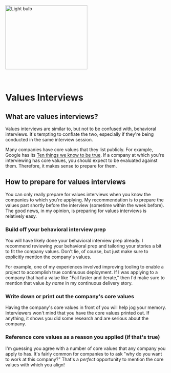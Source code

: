 <img style="margin: 0 auto; max-width:16rem; margin-bottom: 2rem" width="256" height="200" alt="Light bulb" src="/bulb.png" />

# Values Interviews

<star />

## What are values interviews?

Values interviews are similar to, but not to be confused with, behavioral interviews. It's tempting to conflate the two, especially if they're being conducted in the same interview session.

Many companies have core values that they list publicly. For example, Google has its [Ten things we know to be true](https://about.google/philosophy/). If a company at which you're interviewing has core values, you should expect to be evaluated against them. Therefore, it makes sense to prepare for them.

## How to prepare for values interviews

You can only really prepare for values interviews when you know the companies to which you're applying. My recommendation is to prepare the values part shortly before the interview (sometime within the week before). The good news, in my opinion, is preparing for values interviews is relatively easy.

### Build off your behavioral interview prep

You will have likely done your behavioral interview prep already. I recommend reviewing your behavioral prep and tailoring your stories a bit to fit the company values. Don't lie, of course, but just make sure to explicitly mention the company's values.

For example, one of my experiences involved improving tooling to enable a project to accomplish true continuous deployment. If I was applying to a company that had a value like "Fail faster and iterate," then I'd make sure to mention that value _by name_ in my continuous delivery story.

### Write down or print out the company's core values

Having the company's core values in front of you will help jog your memory. Interviewers won't mind that you have the core values printed out. If anything, it shows you did some research and are serious about the company.

### Reference core values as a reason you applied (if that's true)

I'm guessing you agree with a number of core values that any company you apply to has. It's fairly common for companies to to ask "why do you want to work at this company?" That's a _perfect_ opportunity to mention the core values with which you align!

<newsletter />
